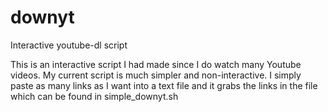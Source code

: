 # downyt
Interactive youtube-dl script

This is an interactive script I had made since I do watch many Youtube videos. My current script is much simpler and non-interactive.
I simply paste as many links as I want into a text file and it grabs the links in the file which can be found in simple_downyt.sh
